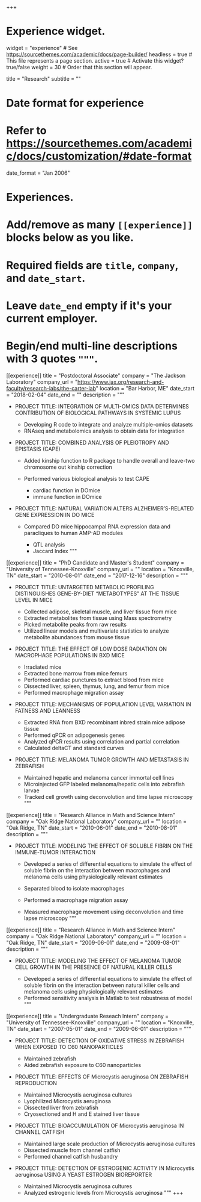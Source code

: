 +++
# Experience widget.
widget = "experience"  # See https://sourcethemes.com/academic/docs/page-builder/
headless = true  # This file represents a page section.
active = true  # Activate this widget? true/false
weight = 30  # Order that this section will appear.

title = "Research"
subtitle = ""

# Date format for experience
#   Refer to https://sourcethemes.com/academic/docs/customization/#date-format
date_format = "Jan 2006"

# Experiences.
#   Add/remove as many `[[experience]]` blocks below as you like.
#   Required fields are `title`, `company`, and `date_start`.
#   Leave `date_end` empty if it's your current employer.
#   Begin/end multi-line descriptions with 3 quotes `"""`.

[[experience]]
  title = "Postdoctoral Associate"
  company = "The Jackson Laboratory"
  company_url = "https://www.jax.org/research-and-faculty/research-labs/the-carter-lab"
  location = "Bar Harbor, ME"
  date_start = "2018-02-04"
  date_end = ""
  description = """
  
  - PROJECT TITLE: INTEGRATION OF MULTI-OMICS DATA DETERMINES CONTRIBUTION OF BIOLOGICAL PATHWAYS IN SYSTEMIC LUPUS
    - Developing R code to integrate and analyze multiple-omics datasets 
    - RNAseq and metabolomics analysis to obtain data for integration

  - PROJECT TITLE: COMBINED ANALYSIS OF PLEIOTROPY AND EPISTASIS (CAPE)
    - Added kinship function to R package to handle overall and leave-two chromosome out kinship correction 
    - Performed various biological analysis to test CAPE
      
      - cardiac function in DOmice 
      - immune function in DOmice

  - PROJECT TITLE: NATURAL VARIATION ALTERS ALZHEIMER’S-RELATED GENE EXPRESSION IN DO MICE
    - Compared DO mice hippocampal RNA expression data and paracliques to human AMP-AD modules
      
      - QTL analysis
      - Jaccard Index
  """

[[experience]]
  title = "PhD Candidate and Master's Student"
  company = "University of Tennessee-Knoxville"
  company_url = ""
  location = "Knoxville, TN"
  date_start = "2010-08-01"
  date_end = "2017-12-16"
  description = """
  - PROJECT TITLE: UNTARGETED METABOLIC PROFILING DISTINGUISHES GENE-BY-DIET “METABOTYPES” AT THE TISSUE LEVEL IN MICE
      - Collected adipose, skeletal muscle, and liver tissue from mice
      - Extracted metabolites from tissue using Mass spectrometry
      - Picked metabolite peaks from raw results
      - Utilized linear models and multivariate statistics to analyze metabolite abundances from mouse tissue

  - PROJECT TITLE: THE EFFECT OF LOW DOSE RADIATION ON MACROPHAGE POPULATIONS IN BXD MICE
      - Irradiated mice
      - Extracted bone marrow from mice femurs
      - Performed cardiac punctures to extract blood from mice
      - Dissected liver, spleen, thymus, lung, and femur from mice 
      - Performed macrophage migration assay

  - PROJECT TITLE: MECHANISMS OF POPULATION LEVEL VARIATION IN FATNESS AND LEANNESS
      - Extracted RNA from BXD recombinant inbred strain mice adipose tissue
      - Performed qPCR on adipogenesis genes
      - Analyzed qPCR results using correlation and partial correlation
      - Calculated deltaCT and standard curves

  - PROJECT TITLE: MELANOMA TUMOR GROWTH AND METASTASIS IN ZEBRAFISH
      - Maintained hepatic and melanoma cancer immortal cell lines
      - Microinjected GFP labeled melanoma/hepatic cells into zebrafish larvae
      - Tracked cell growth using deconvolution and time lapse microscopy
"""

[[experience]]
  title = "Research Alliance in Math and Science Intern"
  company = "Oak Ridge National Laboratory"
  company_url = ""
  location = "Oak Ridge, TN"
  date_start = "2010-06-01"
  date_end = "2010-08-01"
  description = """
  
  - PROJECT TITLE: MODELING THE EFFECT OF SOLUBLE FIBRIN ON THE IMMUNE-TUMOR INTERACTION
  
      - Developed a series of differential equations to simulate the effect of soluble fibrin on the interaction between macrophages and melanoma cells using physiologically relevant estimates
      
      - Separated blood to isolate macrophages
      - Performed a macrophage migration assay
      - Measured macrophage movement using deconvolution and time lapse microscopy
"""

[[experience]]
  title = "Research Alliance in Math and Science Intern"
  company = "Oak Ridge National Laboratory"
  company_url = ""
  location = "Oak Ridge, TN"
  date_start = "2009-06-01"
  date_end = "2009-08-01"
  description = """
  
  - PROJECT TITLE: MODELING THE EFFECT OF MELANOMA TUMOR CELL GROWTH IN THE PRESENCE OF NATURAL KILLER CELLS
  
      - Developed a series of differential equations to simulate the effect of soluble fibrin on the interaction between natural killer cells and melanoma cells using physiologically relevant estimates
      - Performed sensitivity analysis in Matlab to test robustness of model
"""

[[experience]]
  title = "Undergraduate Reseach Intern"
  company = "University of Tennessee-Knoxville"
  company_url = ""
  location = "Knoxville, TN"
  date_start = "2007-05-01"
  date_end = "2009-06-01"
  description = """
  
  - PROJECT TITLE: DETECTION OF OXIDATIVE STRESS IN ZEBRAFISH WHEN EXPOSED TO C60 NANOPARTICLES
      - Maintained zebrafish
      - Aided zebrafish exposure to C60 nanoparticles

  - PROJECT TITLE: EFFECTS OF Microcystis aeruginosa ON ZEBRAFISH REPRODUCTION 
      - Maintained Microcystis aeruginosa cultures
      - Lyophilized Microcystis aeruginosa
      - Dissected liver from zebrafish
      - Cryosectioned and H and E stained liver tissue

  - PROJECT TITLE: BIOACCUMULATION OF Microcystis aeruginosa IN CHANNEL CATFISH 
      - Maintained large scale production of Microcystis aeruginosa cultures
      - Dissected muscle from channel catfish
      - Performed channel catfish husbandry

  - PROJECT TITLE: DETECTION OF ESTROGENIC ACTIVITY IN Microcystis aeruginosa USING A YEAST ESTROGEN BIOREPORTER
      - Maintained Microcystis aeruginosa cultures
      - Analyzed estrogenic levels from Microcystis aeruginosa
"""
+++
